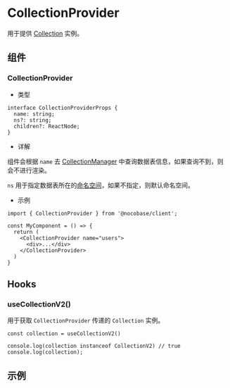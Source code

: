 # CollectionProvider

用于提供 [Collection](/core/collection/collction) 实例。

## 组件

### CollectionProvider

- 类型

```tsx | pure
interface CollectionProviderProps {
  name: string;
  ns?: string;
  children?: ReactNode;
}
```

- 详解

组件会根据 `name` 去 [CollectionManager](/core/collection/collection-manager) 中查询数据表信息，如果查询不到，则会不进行渲染。

`ns` 用于指定数据表所在的[命名空间](/core/collection/collection-manager#collectionnamespace)，如果不指定，则默认命名空间。

- 示例

```tsx | pure
import { CollectionProvider } from '@nocobase/client';

const MyComponent = () => {
  return (
    <CollectionProvider name="users">
      <div>...</div>
    </CollectionProvider>
  )
}
```


## Hooks

### useCollectionV2()

用于获取 `CollectionProvider` 传递的 `Collection` 实例。

```tsx | pure
const collection = useCollectionV2()

console.log(collection instanceof CollectionV2) // true
console.log(collection);
```

## 示例

<code src="./demos/collection/demo1.tsx"></code>

